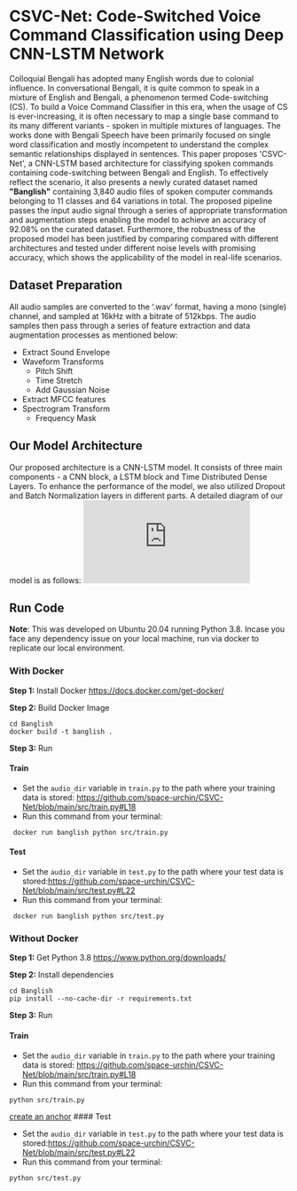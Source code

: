 # CSVC-Net: Code-Switched Voice Command Classification using Deep CNN-LSTM Network

Colloquial Bengali has adopted many English words due to colonial influence. In conversational Bengali, it is quite common to speak in a mixture of English and Bengali, a phenomenon termed Code-switching (CS). To build a Voice Command Classifier in this era, when the usage of CS is ever-increasing, it is often necessary to map a single base command to its many different variants - spoken in multiple mixtures of languages. The works done with Bengali Speech have been primarily focused on single word classification and mostly incompetent to understand the complex semantic relationships displayed in sentences. This paper proposes 'CSVC-Net', a CNN-LSTM based architecture for classifying spoken commands containing code-switching between Bengali and English. To effectively reflect the scenario, it also presents a newly curated dataset named **"Banglish"** containing 3,840 audio files of spoken computer commands belonging to 11 classes and 64 variations in total. The proposed pipeline passes the input audio signal through a series of appropriate transformation and augmentation steps enabling the model to achieve an accuracy of 92.08\% on the curated dataset. Furthermore, the robustness of the proposed model has been justified by comparing compared with different architectures and tested under different noise levels with promising accuracy, which shows the applicability of the model in real-life scenarios.

## Dataset Preparation
All audio samples are converted to the ‘.wav’ format, having a mono (single) channel, and sampled at 16kHz with a bitrate of 512kbps. The audio samples then pass through a series of feature extraction and data augmentation processes as mentioned below:

* Extract Sound Envelope
* Waveform Transforms
	- Pitch Shift
	- Time Stretch
	- Add Gaussian Noise
* Extract MFCC features
* Spectrogram Transform
	- Frequency Mask

## Our Model Architecture
Our proposed architecture is a CNN-LSTM model. It consists of three main components - a CNN block, a LSTM block and Time Distributed Dense Layers. To enhance the performance of the model, we also utilized Dropout and Batch Normalization layers in different parts. A detailed diagram of our model is as follows: ![CSVC-Net.pdf](https://github.com/space-urchin/CSVC-Net/blob/main/documents/CSVC-Net.pdf?raw=true)

## Run Code
**Note**: This was developed on Ubuntu 20.04 running Python 3.8. Incase you face any dependency issue on your local machine, run via docker to replicate our local environment.
### With Docker
**Step 1:** Install Docker https://docs.docker.com/get-docker/

**Step 2:** Build Docker Image
```
cd Banglish
docker build -t banglish .
```

**Step 3:** Run

#### Train
* Set the `audio_dir` variable in `train.py` to the path where your training data is stored: https://github.com/space-urchin/CSVC-Net/blob/main/src/train.py#L18
* Run this command from your terminal:
```
 docker run banglish python src/train.py               
```

#### Test
* Set the `audio_dir` variable in `test.py` to the path where your test data is stored:https://github.com/space-urchin/CSVC-Net/blob/main/src/test.py#L22
* Run this command from your terminal:
```
 docker run banglish python src/test.py               
```
### Without Docker
**Step 1:** Get Python 3.8 https://www.python.org/downloads/

**Step 2:** Install dependencies
```
cd Banglish
pip install --no-cache-dir -r requirements.txt
```

**Step 3:** Run

#### Train
* Set the `audio_dir` variable in `train.py` to the path where your training data is stored: https://github.com/space-urchin/CSVC-Net/blob/main/src/train.py#L18
* Run this command from your terminal:
```
python src/train.py               
```

[create an anchor](#anchors-in-markdown) #### Test
* Set the `audio_dir` variable in `test.py` to the path where your test data is stored:https://github.com/space-urchin/CSVC-Net/blob/main/src/test.py#L22
* Run this command from your terminal:
```
python src/test.py               
```
